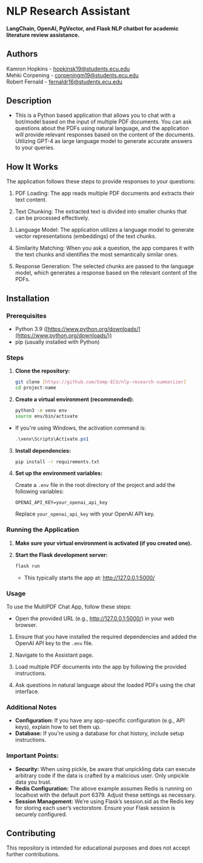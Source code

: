 

# NLP Research Assistant
#### LangChain, OpenAI, PgVector, and Flask NLP chatbot for academic literature review assistance.

## Authors
Kamron Hopkins - hopkinsk19@students.ecu.edu \
Mehki Corpening - corpeningm19@students.ecu.edu \
Robert Fernald - fernaldr16@students.ecu.edu 

## Description

* This is a Python based application that allows you to chat with a bot/model based on the input of multiple PDF documents. You can ask questions about the PDFs using natural language, and the application will provide relevant responses based on the content of the documents. Utilizing GPT-4 as large language model to generate accurate answers to your queries.


## How It Works

[//]: # (!PDF Research Assistant WebApp Diagram]&#40;./docs/PDF-LangChain.jpg&#41;)

The application follows these steps to provide responses to your questions:

1. PDF Loading: The app reads multiple PDF documents and extracts their text content.

2. Text Chunking: The extracted text is divided into smaller chunks that can be processed effectively.

3. Language Model: The application utilizes a language model to generate vector representations (embeddings) of the text chunks.

4. Similarity Matching: When you ask a question, the app compares it with the text chunks and identifies the most semantically similar ones.

5. Response Generation: The selected chunks are passed to the language model, which generates a response based on the relevant content of the PDFs.


## Installation

### Prerequisites

* Python 3.9 ([https://www.python.org/downloads/](https://www.python.org/downloads/))
* pip (usually installed with Python)

### Steps

1.  **Clone the repository:**

    ```bash
    git clone [https://github.com/Vamp-ECU/nlp-research-summarizer]
    cd project-name
    ```


2.  **Create a virtual environment (recommended):**

    ```bash
    python3 -m venv env 
    source env/bin/activate
    ```
    
* If you're using Windows, the activation command is:
    
    ```powershell
    .\venv\Scripts\Activate.ps1
    ```

3.  **Install dependencies:**

     ```bash
    pip install -r requirements.txt
    ```
4.  **Set up the environment variables:**

    Create a `.env` file in the root directory of the project and add the following variables:

    ```plaintext
    OPENAI_API_KEY=your_openai_api_key
    ```

    Replace `your_openai_api_key` with your OpenAI API key.

### Running the Application

1.  **Make sure your virtual environment is activated (if you created one).**

2.  **Start the Flask development server:**

    ```bash
    flask run
    ```

    * This typically starts the app at: http://127.0.0.1:5000/

### Usage

To use the MultiPDF Chat App, follow these steps:

* Open the provided URL (e.g.,  http://127.0.0.1:5000/) in your web browser.

1. Ensure that you have installed the required dependencies and added the OpenAI API key to the `.env` file.

2. Navigate to the Assistant page.

3. Load multiple PDF documents into the app by following the provided instructions.

4. Ask questions in natural language about the loaded PDFs using the chat interface.


### Additional Notes

* **Configuration:** If you have any app-specific configuration (e.g., API keys), explain how to set them up. 
* **Database:** If you're using a database for chat history, include setup instructions.

### Important Points:

* **Security:** When using pickle, be aware that unpickling data can execute arbitrary code if the data is crafted by a malicious user. Only unpickle data you trust.
* **Redis Configuration:** The above example assumes Redis is running on localhost with the default port 6379. Adjust these settings as necessary.
* **Session Management:** We’re using Flask’s session.sid as the Redis key for storing each user’s vectorstore. Ensure your Flask session is securely configured.

## Contributing
This repository is intended for educational purposes and does not accept further contributions.